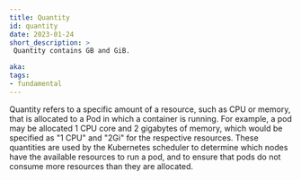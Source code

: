 ```yaml
---
title: Quantity
id: quantity
date: 2023-01-24
short_description: >
 Quantity contains GB and GiB. 

aka: 
tags:
- fundamental
---
```


Quantity refers to a specific amount of a resource, such as CPU or memory, that is allocated to a Pod in which a container is running. 
For example, a pod may be allocated 1 CPU core and 2 gigabytes of memory, which would be specified as "1 CPU" and "2Gi" for the respective resources. These quantities are used by the Kubernetes scheduler to determine which nodes have the available resources to run a pod, and to ensure that pods do not consume more resources than they are allocated.








